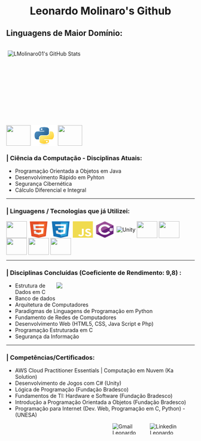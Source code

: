 <h1 align = "center">Leonardo Molinaro's Github </h1>

## Linguagens de Maior Domínio:

<div style="display: inline_block"><br>
  <a href="https://awesome-github-stats.azurewebsites.net/index.html??cardType=github&theme=dark&preferLogin=false">    <img  alt="LMolinaro01's GitHub Stats" src="https://awesome-github-stats.azurewebsites.net/user-stats/LMolinaro01?cardType=github&theme=dark&preferLogin=false" align = "right" width= "500px" height = "200px"/> </a>
  <img align="center" height="55" width="65"src="https://cdn.jsdelivr.net/gh/devicons/devicon@latest/icons/java/java-original-wordmark.svg" />
  <img align="center" height="55" width="65" src="https://raw.githubusercontent.com/devicons/devicon/master/icons/python/python-original.svg">
  <img align="center" height="55" width="65" src="https://cdn.jsdelivr.net/gh/devicons/devicon@latest/icons/cplusplus/cplusplus-original.svg">


### | Ciência da Computação - Disciplinas Atuais:

* Programação Orientada a Objetos em Java
* Desenvolvimento Rápido em Pyhton
* Segurança Cibernética
* Cálculo Diferencial e Integral

---------------------------------------------------------------------
  
### | Linguagens / Tecnologias que já Utilizei:

  <img align="center" height="45" width="55" src="https://cdn.jsdelivr.net/gh/devicons/devicon@latest/icons/c/c-original.svg" />
  <img align="center" height="45" width="55" src="https://raw.githubusercontent.com/devicons/devicon/master/icons/html5/html5-original.svg">
  <img align="center" height="45" width="55" src="https://raw.githubusercontent.com/devicons/devicon/master/icons/css3/css3-original.svg">
  <img align="center" height="45" width="55" src="https://raw.githubusercontent.com/devicons/devicon/master/icons/javascript/javascript-plain.svg">
  <img align="center"  height="45" width="55" src="https://raw.githubusercontent.com/devicons/devicon/master/icons/csharp/csharp-original.svg">
  <img alt = "Unity" align="center" height="45" width="55" src="https://cdn.jsdelivr.net/gh/devicons/devicon@latest/icons/unity/unity-original.svg" />
  <img align="center" height="45" width="55" src="https://cdn.jsdelivr.net/gh/devicons/devicon@latest/icons/postgresql/postgresql-plain-wordmark.svg">
  <img align="center" height="45" width="55" src="https://cdn.jsdelivr.net/gh/devicons/devicon@latest/icons/mysql/mysql-original-wordmark.svg" />
  <img align="center" height="45" width="55" src="https://cdn.jsdelivr.net/gh/devicons/devicon@latest/icons/php/php-original.svg">
  <img align="center" height="45" width="55" src="https://cdn.jsdelivr.net/gh/devicons/devicon@latest/icons/apache/apache-original.svg">
  <img align="center" height="45" width="55" src="https://cdn.jsdelivr.net/gh/devicons/devicon@latest/icons/tomcat/tomcat-original.svg">
  
---------------------------------------------------------------------
### | Disciplinas Concluídas (Coeficiente de Rendimento: 9,8) :

<img src="https://github-readme-stats.vercel.app/api/top-langs/?username=lmolinaro01&hide_progress=true&theme=dark" align = "right" width= "370px"/> </a> 

* Estrutura de Dados em C
* Banco de dados
* Arquitetura de Computadores
* Paradigmas de Linguagens de Programação em Python
* Fundamento de Redes de Computadores
* Desenvolvimento Web (HTML5, CSS, Java Script e Php)
* Programação Estruturada em C
* Segurança da Informação

---------------------------------------------------------------------
### | Competências/Certificados:

* AWS Cloud Practitioner Essentials | Computação em Nuvem (Ka Solution)
* Desenvolvimento de Jogos com C# (Unity)
* Lógica de Programação (Fundação Bradesco)
* Fundamentos de TI: Hardware e Software (Fundação Bradesco)
* Introdução a Programação Orientada a Objetos (Fundação Bradesco)
* Programação para Internet (Dev. Web, Programação em C, Python) - (UNESA)

<a target="_blank" href = "https://linktr.ee/leomolinarodev01"> <img alt = "Linkedin Leonardo Molinaro" align = "right" width = "120px" height = "30px" src="https://img.shields.io/badge/LinkedIn-0077B5?style=for-the-badge&logo=linkedin&logoColor=white"/> </a>
<a target="_blank" href = "https://linktr.ee/leomolinarodev01"><img alt="Gmail Leonardo Molinaro" align = "right"  width = "100px" height = "30px" src="https://img.shields.io/badge/Gmail-D14836?style=for-the-badge&logo=gmail&logoColor=white"/> </a>






  
</div>
